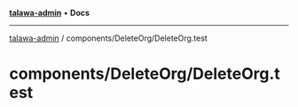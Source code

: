 [**talawa-admin**](../../../README.md) • **Docs**

***

[talawa-admin](../../../modules.md) / components/DeleteOrg/DeleteOrg.test

# components/DeleteOrg/DeleteOrg.test
